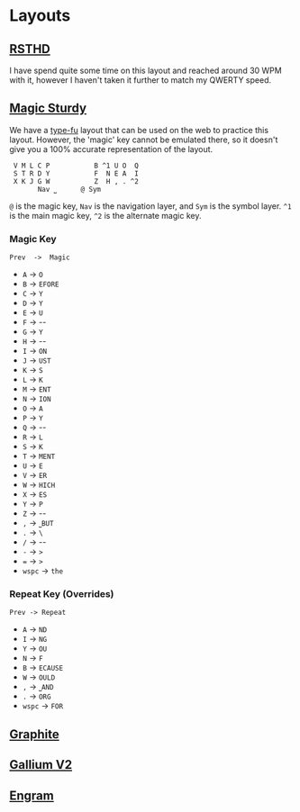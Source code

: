 # Layouts

## [RSTHD](https://cyanophage.github.io/index.html#rsthd)

I have spend quite some time on this layout and reached around 30 WPM with it, however I haven't taken it further to match my QWERTY speed.

## [Magic Sturdy](https://cyanophage.github.io/index.html#sturdy)

We have a [type-fu](https://type-fu.com) layout that can be used on the web to practice this layout. However, the 'magic' key cannot be emulated there, so it doesn't give you a 100% accurate representation of the layout.

```plaintext
 V M L C P           B ^1 U O  Q
 S T R D Y           F  N E A  I
 X K J G W           Z  H , . ^2
       Nav ⎵      @ Sym
```

`@` is the magic key, `Nav` is the navigation layer, and `Sym` is the symbol layer. `^1` is the main magic key, `^2` is the alternate magic key.

### Magic Key

`Prev  ->  Magic`
- `A` -> `O`
- `B` -> `EFORE`
- `C` -> `Y`
- `D` -> `Y`
- `E` -> `U`
- `F` -> --
- `G` -> `Y`
- `H` -> --
- `I` -> `ON`
- `J` -> `UST`
- `K` -> `S`
- `L` -> `K`
- `M` -> `ENT`
- `N` -> `ION`
- `O` -> `A`
- `P` -> `Y`
- `Q` -> --
- `R` -> `L`
- `S` -> `K`
- `T` -> `MENT`
- `U` -> `E`
- `V` -> `ER`
- `W` -> `HICH`
- `X` -> `ES`
- `Y` -> `P`
- `Z` -> --
- `,` -> `⎵BUT`
- `.` -> `\`
- `/` -> --
- `-` -> `>`
- `=` -> `>`
- `wspc` -> `the`

### Repeat Key (Overrides)

`Prev -> Repeat`
- `A` -> `ND`
- `I` -> `NG`
- `Y` -> `OU`
- `N` -> `F`
- `B` -> `ECAUSE`
- `W` -> `OULD`
- `,` -> `⎵AND`
- `.` -> `ORG`
- `wspc` -> `FOR`

## [Graphite](https://cyanophage.github.io/index.html#graphite)

## [Gallium V2](https://cyanophage.github.io/index.html#gallium_v2)

## [Engram](https://cyanophage.github.io/index.html#engram)

